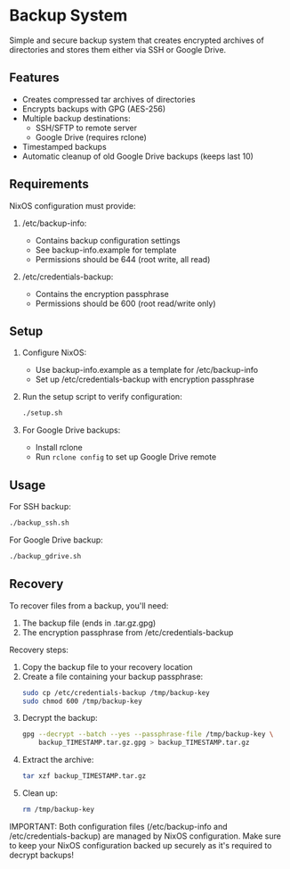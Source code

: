# Backup System

Simple and secure backup system that creates encrypted archives of directories and stores them either via SSH or Google Drive.

## Features

- Creates compressed tar archives of directories
- Encrypts backups with GPG (AES-256)
- Multiple backup destinations:
  - SSH/SFTP to remote server
  - Google Drive (requires rclone)
- Timestamped backups
- Automatic cleanup of old Google Drive backups (keeps last 10)

## Requirements

NixOS configuration must provide:

1. /etc/backup-info:
   - Contains backup configuration settings
   - See backup-info.example for template
   - Permissions should be 644 (root write, all read)

2. /etc/credentials-backup:
   - Contains the encryption passphrase
   - Permissions should be 600 (root read/write only)

## Setup

1. Configure NixOS:
   - Use backup-info.example as a template for /etc/backup-info
   - Set up /etc/credentials-backup with encryption passphrase

2. Run the setup script to verify configuration:
   ```bash
   ./setup.sh
   ```

3. For Google Drive backups:
   - Install rclone
   - Run `rclone config` to set up Google Drive remote

## Usage

For SSH backup:
```bash
./backup_ssh.sh
```

For Google Drive backup:
```bash
./backup_gdrive.sh
```

## Recovery

To recover files from a backup, you'll need:
1. The backup file (ends in .tar.gz.gpg)
2. The encryption passphrase from /etc/credentials-backup

Recovery steps:
1. Copy the backup file to your recovery location
2. Create a file containing your backup passphrase:
   ```bash
   sudo cp /etc/credentials-backup /tmp/backup-key
   sudo chmod 600 /tmp/backup-key
   ```
3. Decrypt the backup:
   ```bash
   gpg --decrypt --batch --yes --passphrase-file /tmp/backup-key \
       backup_TIMESTAMP.tar.gz.gpg > backup_TIMESTAMP.tar.gz
   ```
4. Extract the archive:
   ```bash
   tar xzf backup_TIMESTAMP.tar.gz
   ```
5. Clean up:
   ```bash
   rm /tmp/backup-key
   ```

IMPORTANT: Both configuration files (/etc/backup-info and /etc/credentials-backup) are managed by NixOS configuration. Make sure to keep your NixOS configuration backed up securely as it's required to decrypt backups!
